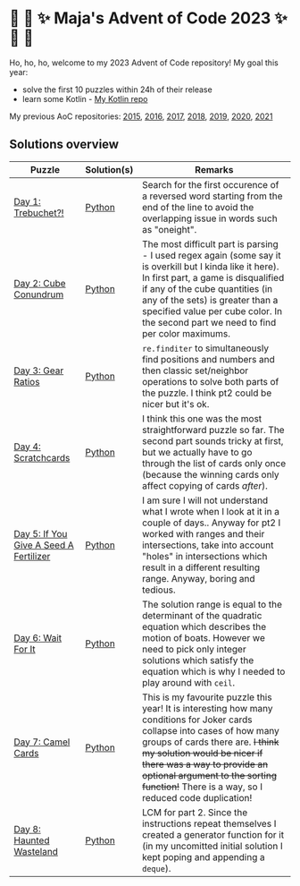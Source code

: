 # :christmas_tree: :snake: :sparkles: Maja's Advent of Code 2023 :sparkles: :snake: :christmas_tree:

Ho, ho, ho, welcome to my 2023 Advent of Code repository!
My goal this year:
- solve the first 10 puzzles within 24h of their release
- learn some Kotlin - [My Kotlin repo](https://github.com/mimikrija/KotlinOfCode2023)

My previous AoC repositories: [2015](https://github.com/mimikrija/AdventOfCode2015), [2016](https://github.com/mimikrija/AdventOfCode2016), [2017](https://github.com/mimikrija/AdventOfCode2017), [2018](https://github.com/mimikrija/AdventOfCode2018), [2019](https://github.com/mimikrija/AdventOfCode2019), [2020](https://github.com/mimikrija/AdventOfCode2020), [2021](https://github.com/mimikrija/AdventOfCode2021)

## Solutions overview


Puzzle | Solution(s) | Remarks |
---    |---    |----
[Day 1: Trebuchet?!](https://adventofcode.com/2023/day/1) | [Python](python/01.py) | Search for the first occurence of a reversed word starting from the end of the line to avoid the overlapping issue in words such as "oneight". |
[Day 2: Cube Conundrum](https://adventofcode.com/2023/day/2) | [Python](python/02.py) | The most difficult part is parsing - I used regex again (some say it is overkill but I kinda like it here). In first part, a game is disqualified if any of the cube quantities (in any of the sets) is greater than a specified value per cube color. In the second part we need to find per color maximums.
[Day 3: Gear Ratios](https://adventofcode.com/2023/day/3) | [Python](python/03.py) | `re.finditer` to simultaneously find positions and numbers and then classic set/neighbor operations to solve both parts of the puzzle. I think pt2 could be nicer but it's ok.
[Day 4: Scratchcards](https://adventofcode.com/2023/day/4) | [Python](python/04.py) | I think this one was the most straightforward puzzle so far. The second part sounds tricky at first, but we actually have to go through the list of cards only once (because the winning cards only affect copying of cards _after_).
[Day 5: If You Give A Seed A Fertilizer](https://adventofcode.com/2023/day/5) | [Python](python/05.py) | I am sure I will not understand what I wrote when I look at it in a couple of days.. Anyway for pt2 I worked with ranges and their intersections, take into account "holes" in intersections which result in a different resulting range. Anyway, boring and tedious.
[Day 6: Wait For It](https://adventofcode.com/2023/day/6) | [Python](python/06.py) | The solution range is equal to the determinant of the quadratic equation which describes the motion of boats. However we need to pick only integer solutions which satisfy the equation which is why I needed to play around with `ceil`.
[Day 7: Camel Cards](https://adventofcode.com/2023/day/7) | [Python](python/07.py) | This is my favourite puzzle this year! It is interesting how many conditions for Joker cards collapse into cases of how many groups of cards there are. ~~I think my solution would be nicer if there was a way to provide an optional argument to the sorting function!~~ There is a way, so I reduced code duplication!
[Day 8: Haunted Wasteland](https://adventofcode.com/2023/day/8) | [Python](python/08.py) | LCM for part 2. Since the instructions repeat themselves I created a generator function for it (in my uncomitted initial solution I kept poping and appending a `deque`).
